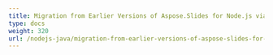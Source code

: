 ```yaml
---
title: Migration from Earlier Versions of Aspose.Slides for Node.js via Java
type: docs
weight: 320
url: /nodejs-java/migration-from-earlier-versions-of-aspose-slides-for-java/
---
```

